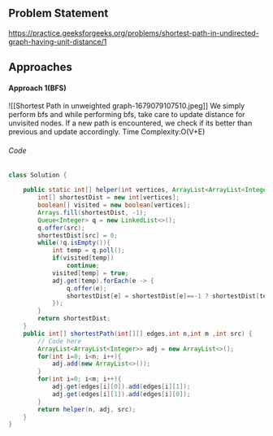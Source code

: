 ## Problem Statement
https://practice.geeksforgeeks.org/problems/shortest-path-in-undirected-graph-having-unit-distance/1

## Approaches
#### Approach 1(BFS)
![[Shortest Path in unweighted graph-1679079107510.jpeg]]
We simply perform bfs and while performing bfs, take care to update distance for unvisited nodes. If a new path is encountered, we check if its better than previous and update accordingly.
Time Complexity:O(V+E)

###### Code
```java
class Solution {
    
    public static int[] helper(int vertices, ArrayList<ArrayList<Integer>> adj, int src){
        int[] shortestDist = new int[vertices];
        boolean[] visited = new boolean[vertices];
        Arrays.fill(shortestDist, -1);
        Queue<Integer> q = new LinkedList<>();
        q.offer(src);
        shortestDist[src] = 0;
        while(!q.isEmpty()){
            int temp = q.poll();
            if(visited[temp])
                continue;
            visited[temp] = true;
            adj.get(temp).forEach(e -> {
                q.offer(e);
                shortestDist[e] = shortestDist[e]==-1 ? shortestDist[temp] + 1:Math.min(shortestDist[e], shortestDist[temp] + 1);
            });
        }
        return shortestDist;
    }
    public int[] shortestPath(int[][] edges,int n,int m ,int src) {
        // Code here
        ArrayList<ArrayList<Integer>> adj = new ArrayList<>();
        for(int i=0; i<n; i++){
            adj.add(new ArrayList<>());
        }
        for(int i=0; i<m; i++){
            adj.get(edges[i][0]).add(edges[i][1]);
            adj.get(edges[i][1]).add(edges[i][0]);
        }
        return helper(n, adj, src);
    }
}
```